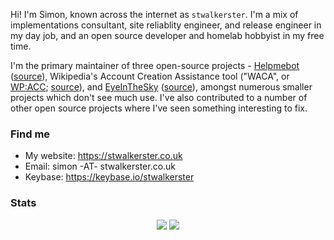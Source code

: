 Hi! I'm Simon, known across the internet as `stwalkerster`. I'm a mix of implementations consultant, site reliablity engineer, and release engineer in my day job, and an open source developer and homelab hobbyist in my free time.

I'm the primary maintainer of three open-source projects - [Helpmebot](https://helpmebot.org.uk) ([source](https://github.com/helpmebot/helpmebot)), Wikipedia's Account Creation Assistance tool ("WACA", or [WP:ACC](https://en.wikipedia.org/wiki/WP:ACC); [source](https://github.com/enwikipedia-acc/waca)), and [EyeInTheSky](https://eyeinthesky.im) ([source](https://github.com/stwalkerster/eyeinthesky)), amongst numerous smaller projects which don't see much use. I've also contributed to a number of other open source projects where I've seen something interesting to fix.

### Find me
* My website: https://stwalkerster.co.uk
* Email: simon -AT- stwalkerster.co.uk
* Keybase: https://keybase.io/stwalkerster

### Stats

<p align="center">
  <img src="https://github-readme-stats.vercel.app/api?username=stwalkerster&count_private=true&theme=dark&show_icons=true" />
  <img src="https://github-readme-stats.vercel.app/api/top-langs/?username=stwalkerster&hide=javascript,visual+basic,c%2b%2b&langs_count=6&layout=compact&theme=dark" />
</p>
